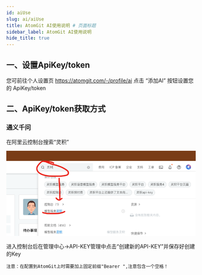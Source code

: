 ```yaml
---
id: aiUse
slug: ai/aiUse
title: AtomGit AI使用说明 # 页面标题
sidebar_label: AtomGit AI使用说明
hide_title: true
---
```

## 一、设置ApiKey/token

您可前往个人设置页 https://atomgit.com/-/profile/ai 点击 “添加AI” 按钮设置您的 ApiKey/token

## 二、ApiKey/token获取方式

### 通义千问
在阿里云控制台搜索“灵积”

![alt text](sousu-lingji-1.png)

进入控制台后在管理中心->API-KEY管理中点击“创建新的API-KEY”并保存好创建的Key

    注意：在配置到AtomGit上时需要加上固定前缀"Bearer ",注意包含一个空格！